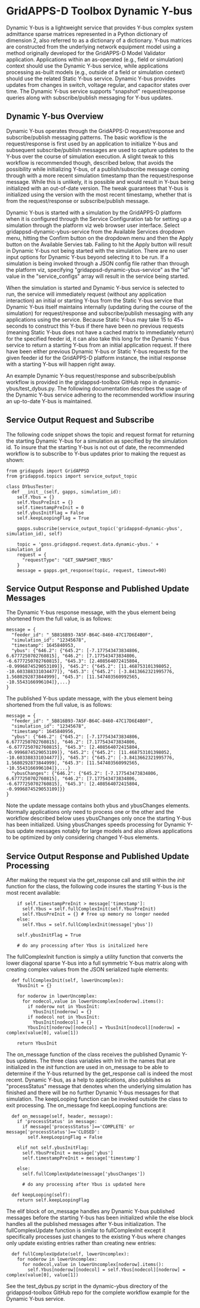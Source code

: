 # GridAPPS-D Toolbox Dynamic Y-bus

Dynamic Y-bus is a lightweight service that provides Y-bus complex system admittance sparse matrices represented in a Python dictionary of dimension 2, also referred to as a dictionary of a dictionary. Y-bus matrices are constructed from the underlying network equipment model using a method originally developed for the GridAPPS-D Model Validator application. Applications within an as-operated (e.g., field or simulation) context should use the Dynamic Y-bus service, while applications processing as-built models (e.g., outside of a field or simulation context) should use the related Static Y-bus service. Dynamic Y-bus provides updates from changes in switch, voltage regular, and capacitor states over time. The Dynamic Y-bus service supports "snapshot" request/response queries along with subscribe/publish messaging for Y-bus updates.

## Dynamic Y-bus Overview

Dynamic Y-bus operates through the GridAPPS-D request/response and subscribe/publish messaging patterns. The basic workflow is the request/response is first used by an application to initialize Y-bus and subsequent subscribe/publish messages are used to capture updates to the Y-bus over the course of simulation execution. A slight tweak to this workflow is recommended though, described below, that avoids the possibility while initializing Y-bus, of a publish/subscribe message coming through with a more recent simulation timestamp than the request/response message. While this is unlikely, it is possible and would result in Y-bus being initialized with an out-of-date version. The tweak guarantees that Y-bus is initialized using the version with the most recent timestamp, whether that is from the request/response or subscribe/publish message.

Dynamic Y-bus is started with a simulation by the GridAPPS-D platform when it is configured through the Service Configuration tab for setting up a simulation through the platform viz web browser user interface. Select gridappsd-dynamic-ybus-service from the Available Services dropdown menu, hitting the Confirm button on the dropdown menu and then the Apply button on the Available Servies tab. Failing to hit the Apply button will result in Dynamic Y-bus not being started with the simulation. There are no user input options for Dynamic Y-bus beyond selecting it to be run. If a simulation is being invoked through a JSON config file rather than through the platform viz, specifying "gridappsd-dynamic-ybus-service" as the "id" value in the "service_configs" array will result in the service being started.

When the simulation is started and Dynamic Y-bus service is selected to run, the service will immediately request (without any application interaction) an initial or starting Y-bus from the Static Y-bus service that Dynamic Y-bus itself maintains internally (updating during the course of the simulation) for request/response and subscribe/publish messaging with any applications using the service. Because Static Y-bus may take 15 to 45+ seconds to construct this Y-bus if there have been no previous requests (meaning Static Y-bus does not have a cached matrix to immediately return) for the specified feeder id, it can also take this long for the Dynamic Y-bus service to return a starting Y-bus from an initial application request. If there have been either previous Dynamic Y-bus or Static Y-bus requests for the given feeder id for the GridAPPS-D platform instance, the initial response with a starting Y-bus will happen right away.

An example Dynamic Y-bus request/response and subscribe/publish workflow is provided in the gridappsd-toolbox GitHub repo in dynamic-ybus/test_dybus.py. The following documentation describes the usage of the Dynamic Y-bus service adhering to the recommended workflow insuring an up-to-date Y-bus is maintained.

## Service Output Request and Subscribe

The following code snippet shows the topic and request format for returning the starting Dynamic Y-bus for a simulation as specified by the simulation id. To insure that the starting Y-bus is not out of date, the recommended workflow is to subscribe to Y-bus updates prior to making the request as shown:

```
from gridappds import GridAPPSD
from gridappsd.topics import service_output_topic

class DYbusTester:
  def __init__(self, gapps, simulation_id):
    self.Ybus = {}
    self.YbusPreInit = {}
    self.timestampPreInit = 0
    self.ybusInitFlag = False
    self.keepLoopingFlag = True

    gapps.subscribe(service_output_topic('gridappsd-dynamic-ybus', simulation_id), self)

    topic = 'goss.gridappsd.request.data.dynamic-ybus.' + simulation_id
    request = {
      "requestType": "GET_SNAPSHOT_YBUS"
    }
    message = gapps.get_response(topic, request, timeout=90)
```

## Service Output Response and Published Update Messages

The Dynamic Y-bus response message, with the ybus element being shortened from the full value, is as follows:

```
message = {
  "feeder_id": "_5B816B93-7A5F-B64C-8460-47C17D6E4B0F",
  "simulation_id": "12345678",
  "timestamp": 1645840953,
  "ybus": {"646.2": {"645.2": [-7.177543473834806, 6.6777250702760815], "646.2": [7.177543473834806, -6.6777250702760815], "645.3": [2.408564072415804, -0.9996874529053109]}, "645.2": {"645.2": [11.468753101398052, -10.603388331034477]}, "645.3": {"645.2": [-3.8413662321995776, 1.5680292873844999], "645.3": [11.547403560992565, -10.5543166996104]},...}
}
```

The published Y-bus update message, with the ybus element being shortened from the full value, is as follows:

```
message = {
  "feeder_id": "_5B816B93-7A5F-B64C-8460-47C17D6E4B0F",
  "simulation_id": "12345678",
  "timestamp": 1645840956,
  "ybus": {"646.2": {"645.2": [-7.177543473834806, 6.6777250702760815], "646.2": [7.177543473834806, -6.6777250702760815], "645.3": [2.408564072415804, -0.9996874529053109]}, "645.2": {"645.2": [11.468753101398052, -10.603388331034477]}, "645.3": {"645.2": [-3.8413662321995776, 1.5680292873844999], "645.3": [11.547403560992565, -10.5543166996104]},...}
  "ybusChanges": {"646.2": {"645.2": [-7.177543473834806, 6.6777250702760815], "646.2": [7.177543473834806, -6.6777250702760815], "645.3": [2.408564072415804, -0.9996874529053109]}}
}
```

Note the update message contains both ybus and ybusChanges elements.  Normally applications only need to process one or the other and the workflow described below uses ybusChanges only once the starting Y-bus has been initialized. Using ybusChanges speeds processing for Dynamic Y-bus update messages notably for large models and also allows applications to be optimized by only considering changed Y-bus elements.

## Service Output Response and Published Update Processing

After making the request via the get_response call and still within the _init_ function for the class, the following code insures the starting Y-bus is the most recent available:

```
    if self.timestampPreInit > message['timestamp']:
      self.Ybus = self.fullComplexInit(self.YbusPreInit)
      self.YbusPreInit = {} # free up memory no longer needed
    else:
      self.Ybus = self.fullComplexInit(message['ybus'])

    self.ybusInitFlag = True

    # do any processing after Ybus is initalized here
```

The fullComplexInit function is simply a utility function that converts the lower diagonal sparse Y-bus into a full symmetric Y-bus matrix along with creating complex values from the JSON serialized tuple elements:

```
  def fullComplexInit(self, lowerUncomplex):
    YbusInit = {}

    for noderow in lowerUncomplex:
      for nodecol,value in lowerUncomplex[noderow].items():
        if noderow not in YbusInit:
          YbusInit[noderow] = {}
        if nodecol not in YbusInit:
          YbusInit[nodecol] = {}
        YbusInit[noderow][nodecol] = YbusInit[nodecol][noderow] = complex(value[0], value[1])

    return YbusInit
```

The on_message function of the class receives the published Dynamic Y-bus updates. The three class variables with Init in the names that are initialized in the _init_ function are used in on_message to be able to determine if the Y-bus returned by the get_response call is indeed the most recent. Dynamic Y-bus, as a help to applications, also publishes as "processStatus" message that denotes when the underlying simulation has finished and there will be no further Dynamic Y-bus messages for that simulation. The keepLooping function can be invoked outside the class to exit processing. The on_message fnd keepLooping functions are:

```
  def on_message(self, header, message):
    if 'processStatus' in message:
      if message['processStatus']=='COMPLETE' or message['processStatus']=='CLOSED':
        self.keepLoopingFlag = False

    elif not self.ybusInitFlag:
      self.YbusPreInit = message['ybus']
      self.timestampPreInit = message['timestamp']

    else:
      self.fullComplexUpdate(message['ybusChanges'])

      # do any processing after Ybus is updated here

  def keepLooping(self):
    return self.keepLoopingFlag
```

The elif block of on_message handles any Dynamic Y-bus published messages before the starting Y-bus has been initialized while the else block handles all the published messages after Y-bus initialization. The fullComplexUpdate function is similar to fullComplexInit except it specifically processes just changes to the existing Y-bus where changes only update existing entries rather than creating new entries:

```
  def fullComplexUpdate(self, lowerUncomplex):
    for noderow in lowerUncomplex:
      for nodecol,value in lowerUncomplex[noderow].items():
        self.Ybus[noderow][nodecol] = self.Ybus[nodecol][noderow] = complex(value[0], value[1])
```

See the test_dybus.py script in the dynamic-ybus directory of the gridappsd-toolbox GitHub repo for the complete workflow example for the Dynamic Y-bus service.

